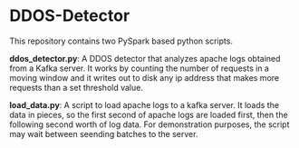 # DDOS-Detector


This repository contains two PySpark based python scripts.

**__ddos_detector.py__**: A DDOS detector that analyzes apache logs obtained from a Kafka server. It works by counting the number of requests in a moving window and it writes out to disk any ip address that makes more requests than a set threshold value.

**__load_data.py__**: A script to load apache logs to a kafka server. It loads the data in pieces, so the first second of apache logs are loaded first, then the following second worth of log data. For demonstration purposes, the script may wait between seending batches to the server.
